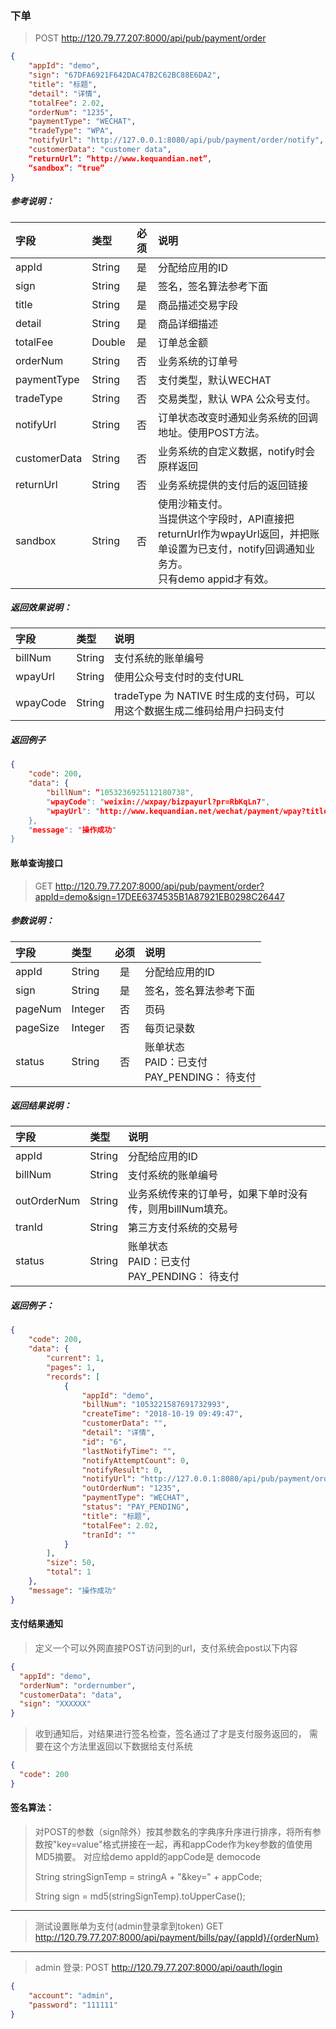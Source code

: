 ### 下单
 > POST http://120.79.77.207:8000/api/pub/payment/order

```json
{
	"appId": "demo",
	"sign": "67DFA6921F642DAC47B2C62BC88E6DA2",
	"title": "标题",
	"detail": "详情",
	"totalFee": 2.02,
	"orderNum": "1235",
	"paymentType": "WECHAT",
	"tradeType": "WPA",
	"notifyUrl": "http://127.0.0.1:8080/api/pub/payment/order/notify",
	"customerData": "customer data",
    “returnUrl”: “http://www.kequandian.net”,
    “sandbox”: “true”
}
```

##### 参考说明：

| 字段 | 类型 | 必须 | 说明 |
|:-------- | :-------- | :--------: | :-------- |
| appId | String | 是 | 分配给应用的ID |
| sign | String | 是 | 签名，签名算法参考下面 |
| title | String | 是 | 商品描述交易字段 |
| detail | String | 是 | 商品详细描述 |
| totalFee | Double | 是 | 订单总金额 |
| orderNum | String | 否 | 业务系统的订单号 |
| paymentType | String | 否 | 支付类型，默认WECHAT |
| tradeType | String | 否 | 交易类型，默认 WPA 公众号支付。 |
| notifyUrl | String | 否 | 订单状态改变时通知业务系统的回调地址。使用POST方法。 |
| customerData | String | 否 | 业务系统的自定义数据，notify时会原样返回 |
| returnUrl | String | 否 | 业务系统提供的支付后的返回链接 |
| sandbox | String | 否 | 使用沙箱支付。<br>当提供这个字段时，API直接把returnUrl作为wpayUrl返回，并把账单设置为已支付，notify回调通知业务方。<br>只有demo appid才有效。 |

##### 返回效果说明：

| 字段 | 类型 | 说明 |
|:-------- | :-------- | :-------- |
| billNum | String | 支付系统的账单编号 |
| wpayUrl | String | 使用公众号支付时的支付URL |
| wpayCode | String | tradeType 为 NATIVE 时生成的支付码，可以用这个数据生成二维码给用户扫码支付 |

##### 返回例子

```json
{
    "code": 200,
    "data": {
        "billNum": “1053236925112180738",
        "wpayCode": "weixin://wxpay/bizpayurl?pr=RbKqLn7",
        "wpayUrl": "http://www.kequandian.net/wechat/payment/wpay?title=%E6%A0%87%E9%A2%98&detail=%E8%AF%A6%E6%83%85&totalFee=2.02&orderNum=demo_1235&appName=KQD&returnUrl="
    },
    "message": "操作成功"
}
```


#### 账单查询接口
> GET 
> http://120.79.77.207:8000/api/pub/payment/order?appId=demo&sign=17DEE6374535B1A87921EB0298C26447

##### 参数说明：
| 字段 | 类型 | 必须 | 说明 |
|:-------- | :-------- | :--------: | :-------- |
| appId | String | 是 | 分配给应用的ID |
| sign | String | 是 | 签名，签名算法参考下面 |
| pageNum | Integer | 否 | 页码 |
| pageSize | Integer | 否 | 每页记录数 |
| status | String | 否 | 账单状态<br>PAID：已支付<br>PAY_PENDING： 待支付 |



##### 返回结果说明：

| 字段 | 类型 | 说明 |
|:-------- | :-------- | :-------- |
| appId | String | 分配给应用的ID |
| billNum | String | 支付系统的账单编号 |
| outOrderNum | String | 业务系统传来的订单号，如果下单时没有传，则用billNum填充。 |
| tranId | String | 第三方支付系统的交易号 |
| status | String | 账单状态<br>PAID：已支付<br>PAY_PENDING： 待支付 |



##### 返回例子：

```json
{
    "code": 200,
    "data": {
        "current": 1,
        "pages": 1,
        "records": [
            {
                "appId": "demo",
                "billNum": "1053221587691732993",
                "createTime": "2018-10-19 09:49:47",
                "customerData": "",
                "detail": "详情",
                "id": "6",
                "lastNotifyTime": "",
                "notifyAttemptCount": 0,
                "notifyResult": 0,
                "notifyUrl": "http://127.0.0.1:8080/api/pub/payment/order/notify",
                "outOrderNum": "1235",
                "paymentType": "WECHAT",
                "status": "PAY_PENDING",
                "title": "标题",
                "totalFee": 2.02,
                "tranId": ""
            }
        ],
        "size": 50,
        "total": 1
    },
    "message": "操作成功"
}
```


#### 支付结果通知
 > 定义一个可以外网直接POST访问到的url，支付系统会post以下内容
```json
{
  "appId": "demo",
  "orderNum": "ordernumber",
  "customerData": "data",
  "sign": "XXXXXX"
}
```

> 收到通知后，对结果进行签名检查，签名通过了才是支付服务返回的，
需要在这个方法里返回以下数据给支付系统
```json
{
  "code": 200
}
```

#### 签名算法：
> 对POST的参数（sign除外）按其参数名的字典序升序进行排序，将所有参数按"key=value"格式拼接在一起，再和appCode作为key参数的值使用MD5摘要。
> 对应给demo appId的appCode是 democode
>
> String stringSignTemp = stringA + "&key=" + appCode;
>
> String sign = md5(stringSignTemp).toUpperCase();

---

> 测试设置账单为支付(admin登录拿到token)
> GET http://120.79.77.207:8000/api/payment/bills/pay/{appId}/{orderNum}

---
> admin 登录:
> POST http://120.79.77.207:8000/api/oauth/login

```json
{
	"account": "admin",
	"password": "111111"
}
```
